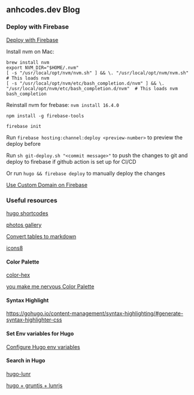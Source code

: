 ## anhcodes.dev Blog

### Deploy with Firebase

[Deploy with Firebase](https://gohugo.io/hosting-and-deployment/hosting-on-firebase/)

Install nvm on Mac:

```shell
brew install nvm
export NVM_DIR="$HOME/.nvm"
[ -s "/usr/local/opt/nvm/nvm.sh" ] && \. "/usr/local/opt/nvm/nvm.sh"  # This loads nvm
[ -s "/usr/local/opt/nvm/etc/bash_completion.d/nvm" ] && \. "/usr/local/opt/nvm/etc/bash_completion.d/nvm"  # This loads nvm bash_completion
```

Reinstall nvm for frebase: 
`nvm install 16.4.0`

`npm install -g firebase-tools`

`firebase init`

Run `firebase hosting:channel:deploy <preview-number>` to preview the deploy before 

Run `sh git-deploy.sh "<commit message>"` to push the changes to git and deploy to firebase if github action is set up for CI/CD

Or run `hugo && firebase deploy` to manually deploy the changes 

[Use Custom Domain on Firebase](https://support.google.com/domains/answer/12081987?hl=en)

### Useful resources

[hugo shortcodes](https://gohugo.io/content-management/shortcodes/#readout)

[photos gallery](https://github.com/tbiering/hugo-slider-shortcode)

[Convert tables to markdown](https://tabletomarkdown.com/convert-spreadsheet-to-markdown/)

[icons8](https://icons8.com/icons/)


#### Color Palette

[color-hex](https://www.color-hex.com/color/d5a6bd#color-schemes)

[you make me nervous Color Palette](https://www.color-hex.com/color-palette/1020936)

#### Syntax Highlight

https://gohugo.io/content-management/syntax-highlighting/#generate-syntax-highlighter-css

#### Set Env variables for Hugo

[Configure Hugo env variables](https://gohugo.io/getting-started/configuration/#configuration-environment-variables)

#### Search in Hugo

[hugo-lunr](https://www.npmjs.com/package/hugo-lunr)

[hugo + gruntjs + lunrjs](https://gist.github.com/sebz/efddfc8fdcb6b480f567)
